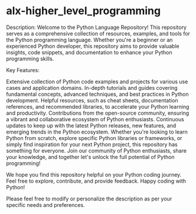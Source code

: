 # alx-higher_level_programming
Description: Welcome to the Python Language Repository! This repository serves as a comprehensive collection of resources, examples, and tools for the Python programming language. Whether you're a beginner or an experienced Python developer, this repository aims to provide valuable insights, code snippets, and documentation to enhance your Python programming skills.

Key Features:

Extensive collection of Python code examples and projects for various use cases and application domains.
In-depth tutorials and guides covering fundamental concepts, advanced techniques, and best practices in Python development.
Helpful resources, such as cheat sheets, documentation references, and recommended libraries, to accelerate your Python learning and productivity.
Contributions from the open-source community, ensuring a vibrant and collaborative ecosystem of Python enthusiasts.
Continuous updates to keep up with the latest Python releases, new features, and emerging trends in the Python ecosystem.
Whether you're looking to learn Python from scratch, explore specific Python libraries or frameworks, or simply find inspiration for your next Python project, this repository has something for everyone. Join our community of Python enthusiasts, share your knowledge, and together let's unlock the full potential of Python programming!

We hope you find this repository helpful on your Python coding journey. Feel free to explore, contribute, and provide feedback. Happy coding with Python!

Please feel free to modify or personalize the description as per your specific needs and preferences.